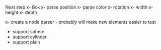 ﻿Next step
x- Box
	x- parse position
	x- parse color
	x- rotation
	x- width
	x- height
	x- depth

x- create a node parser - probably will make new elements easier to test
- support sphere
- support cylinder
- support plain